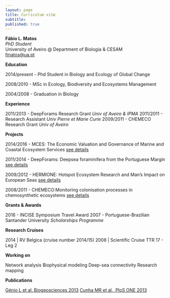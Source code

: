 ```yaml
---
layout: page
title: Curriculum vitæ
subtitle: 
published: true
---
```

**Fábio L. Matos**  
_PhD Student_  
University of Aveiro @ Department of Biologia & CESAM  
fmatos@ua.pt

**Education**
 
2014/present - Phd Student in Biology and Ecology of Global Change
 
2008/2010 - MSc in Ecology, Biodiversity and Ecosystems Management
 
2004/2008 - Graduation in Biology 

**Experience**
 
2011/2013 - DeepForams Research Grant _Univ of Aveiro & IPMA_
2011/2011 - Research Assistant _Univ Pierre et Marie Curie_
2009/2011 - CHEMECO Research Grant _Univ of Aveiro_
 
**Projects**
 
2014/2016 - MCES: The Economic Valuation and Governance of Marine and Coastal Ecosystem Services [see details](http://www.cesam.ua.pt/index.php?menu=200&language=eng&tabela=projectosdetail&projectid=646) 

2011/2014 - DeepForams: Deepsea foraminifera from the Portuguese Margin [see details](http://www.cesam.ua.pt/index.php?menu=200&language=eng&tabela=projectosdetail&projectid=245)

2009/2012 - HERMIONE: Hotspot Ecosystem Research and Man’s Impact on European Seas [see details](http://www.cesam.ua.pt/index.php?menu=200&language=eng&tabela=projectosdetail&projectid=286)

2008/2011 - CHEMECO:Monitoring colonisation processes in chemosynthetic ecosystems [see details](http://www.cesam.ua.pt/index.php?menu=200&language=eng&tabela=projectosdetail&projectid=289)
 
**Grants & Awards**
 
2016 - INCISE Symposium Travel Award
2007 - Portuguese-Brazilian Santander University _Scholarships Programme_

**Research Cruises**
 
2014 | RV Belgica (cruise number 2014/15)
2008 | Scientific Cruise TTR 17 - Leg 2

**Working on**
 
Network analysis
Biophysical modeling
Deep-sea connectivity 
Research mapping

**Publications**
 
[Génio L et al. Biogeosciences 2013](http://dx.doi.org/10.5194/bg-10-5159-2013)
[Cunha MR et al., PloS ONE 2013](http://dx.doi.org/10.1371/journal.pone.0076688)
